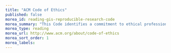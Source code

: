 ```yaml
---
title: "ACM Code of Ethics"
published: false
morea_id: reading-gis-reproducible-research-code
morea_summary: "This Code identifies a commitment to ethical professional conduct through 24 statements of personal responsibility."
morea_type: reading
morea_url: http://www.acm.org/about/code-of-ethics
morea_sort_order: 1
morea_labels:
---
```

